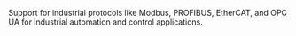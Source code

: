 Support for industrial protocols like Modbus, PROFIBUS, EtherCAT, and OPC UA for industrial automation and control applications.